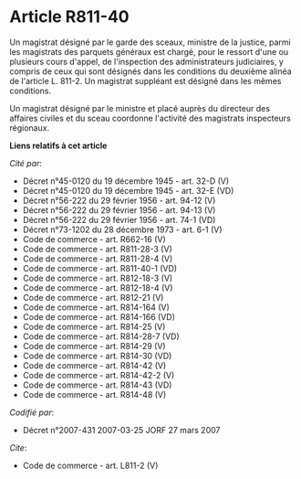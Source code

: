 # Article R811-40

Un magistrat désigné par le garde des sceaux, ministre de la justice, parmi les magistrats des parquets généraux est chargé,
pour le ressort d'une ou plusieurs cours d'appel, de l'inspection des administrateurs judiciaires, y compris de ceux qui sont
désignés dans les conditions du deuxième alinéa de l'article L. 811-2. Un magistrat suppléant est désigné dans les mêmes
conditions. 

Un magistrat désigné par le ministre et placé auprès du directeur des affaires civiles et du sceau coordonne l'activité des
magistrats inspecteurs régionaux.

**Liens relatifs à cet article**

_Cité par_:

  - Décret n°45-0120 du 19 décembre 1945 - art. 32-D (V)
  - Décret n°45-0120 du 19 décembre 1945 - art. 32-E (VD)
  - Décret n°56-222 du 29 février 1956 - art. 94-12 (V)
  - Décret n°56-222 du 29 février 1956 - art. 94-13 (V)
  - Décret n°56-222 du 29 février 1956 - art. 74-1 (VD)
  - Décret n°73-1202 du 28 décembre 1973 - art. 6-1 (V)
  - Code de commerce - art. R662-16 (V)
  - Code de commerce - art. R811-28-3 (V)
  - Code de commerce - art. R811-28-4 (V)
  - Code de commerce - art. R811-40-1 (VD)
  - Code de commerce - art. R812-18-3 (V)
  - Code de commerce - art. R812-18-4 (V)
  - Code de commerce - art. R812-21 (V)
  - Code de commerce - art. R814-164 (V)
  - Code de commerce - art. R814-166 (VD)
  - Code de commerce - art. R814-25 (V)
  - Code de commerce - art. R814-28-7 (VD)
  - Code de commerce - art. R814-29 (V)
  - Code de commerce - art. R814-30 (VD)
  - Code de commerce - art. R814-42 (V)
  - Code de commerce - art. R814-42-2 (V)
  - Code de commerce - art. R814-43 (VD)
  - Code de commerce - art. R814-48 (V)

_Codifié par_:

  - Décret n°2007-431 2007-03-25 JORF 27 mars 2007

_Cite_:

  - Code de commerce - art. L811-2 (V)
